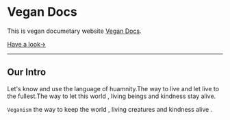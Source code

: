 # Vegan Docs

This is vegan documetary website [Vegan Docs](https://vegandocss.vercel.app/).

[ Have a look→](https://vegandocss.vercel.app/)

___

## Our Intro

Let's know and use the language of huamnity.The way to live and let live to the fullest.The way to let this world , living beings and kindness stay alive.

`Veganism` the way to keep the world , living creatures and kindness alive .



















